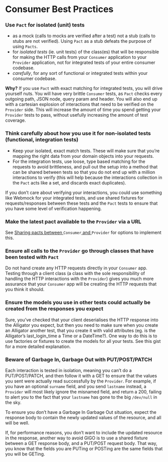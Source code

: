 # Consumer Best Practices

### Use `Pact` for isolated \(unit\) tests

* as a mock \(calls to mocks are verified after a test\) not a stub \(calls to stubs are not verified\). Using `Pact` as a stub defeats the purpose of using `Pacts`.
* for _isolated tests_ \(ie. unit tests\) of the class\(es\) that will be responsible for making the HTTP calls from your `Consumer` application to your `Provider` application, not for integrated tests of your entire consumer codebase.
* _carefully_, for any sort of functional or integrated tests within your consumer codebase.

**Why?**
If you use `Pact` with exact matching for integrated tests, you will drive yourself nuts. You will have very brittle `Consumer` tests, as `Pact` checks every outgoing path, JSON node, query param and header. You will also end up with a cartesian explosion of interactions that need to be verified on the `Provider` side. This will increase the amount of time you spend getting your `Provider` tests to pass, without usefully increasing the amount of test coverage.

### Think carefully about how you use it for non-isolated tests \(functional, integration tests\)

* Keep your isolated, exact match tests. These will make sure that you’re mapping the right data from your domain objects into your requests.
* For the integration tests, use loose, type based matching for the requests to avoid brittleness, and pull out the setup into a method that can be shared between tests so that you do not end up with a million interactions to verify \(this will help because the interactions collection in the `Pact` acts like a set, and discards exact duplicates\).

If you don’t care about verifying your interactions, you could use something like Webmock for your integrated tests, and use shared fixtures for requests\/responses between these tests and the `Pact` tests to ensure that you have some level of verification happening.


### Make the latest pact available to the `Provider` via a URL

  See [Sharing pacts between ](https://github.com/realestate-com-au/pact/wiki/Sharing-pacts-between-consumer-and-provider)`Consumer`[ and ](https://github.com/realestate-com-au/pact/wiki/Sharing-pacts-between-consumer-and-provider)`Provider` for options to implement this.

### Ensure all calls to the `Provider` go through classes that have been tested with `Pact`

Do not hand create any HTTP requests directly in your `Consumer` app. Testing through a client class \(a class with the sole responsibility of handling the HTTP interactions with the `Provider`\) gives you much more assurance that your `Consumer` app will be creating the HTTP requests that you think it should.

### Ensure the models you use in other tests could actually be created from the responses you expect

Sure, you’ve checked that your client deserialises the HTTP response into the Alligator you expect, but then you need to make sure when you create an Alligator another test, that you create it with valid attributes \(eg. is the Alligator’s last\_login\_time a Time or a DateTime?\). One way to do this is to use factories or fixtures to create the models for all your tests. See this gist for a more detailed explanation.

### Beware of Garbage In, Garbage Out with PUT\/POST\/PATCH

  Each interaction is tested in isolation, meaning you can’t do a PUT\/POST\/PATCH, and then follow it with a GET to ensure that the values you sent were actually read successfully by the `Provider`. For example, if you have an optional `surname` field, and you send `lastname` instead, a `Provider` will most likely ignore the misnamed field, and return a 200, failing to alert you to the fact that your `lastname` has gone to the big `/dev/null` in the sky.

To ensure you don’t have a Garbage In Garbage Out situation, expect the response body to contain the newly updated values of the resource, and all will be well.

If, for performance reasons, you don’t want to include the updated resource in the response, another way to avoid GIGO is to use a shared fixture between a GET response body, and a PUT\/POST request body. That way, you know that the fields you are PUTing or POSTing are the same fields that you will be GETing.

